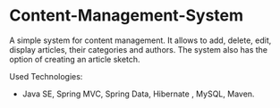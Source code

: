 # Content-Management-System

A simple system for content management. It allows to add, delete, edit, display articles, their
categories and authors. The system also has the option of creating an article sketch.

Used Technologies:
- Java SE, Spring MVC, Spring Data, Hibernate , MySQL, Maven.
